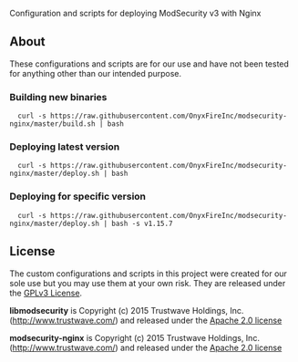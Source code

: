 Configuration and scripts for deploying ModSecurity v3 with Nginx

## About
These configurations and scripts are for our use and have not been tested for anything other than our intended purpose.

### Building new binaries
```
  curl -s https://raw.githubusercontent.com/OnyxFireInc/modsecurity-nginx/master/build.sh | bash
```

### Deploying latest version
```
  curl -s https://raw.githubusercontent.com/OnyxFireInc/modsecurity-nginx/master/deploy.sh | bash
```

### Deploying for specific version
```
  curl -s https://raw.githubusercontent.com/OnyxFireInc/modsecurity-nginx/master/deploy.sh | bash -s v1.15.7
```

## License
The custom configurations and scripts in this project were created for our sole use but you may use them at your own risk. They are released under the [GPLv3 License](https://raw.githubusercontent.com/OnyxfireInc/modsecurity-nginx/master/LICENSE).

__libmodsecurity__ is Copyright (c) 2015 Trustwave Holdings, Inc. (http://www.trustwave.com/) and released under the [Apache 2.0 license](http://www.apache.org/licenses/LICENSE-2.0)

__modsecurity-nginx__ is Copyright (c) 2015 Trustwave Holdings, Inc. (http://www.trustwave.com/) and released under the [Apache 2.0 license](http://www.apache.org/licenses/LICENSE-2.0)
